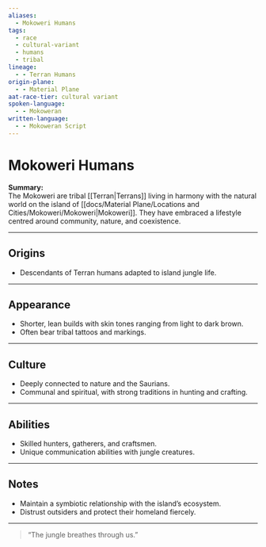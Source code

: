 ```yaml
---
aliases:
  - Mokoweri Humans
tags:
  - race
  - cultural-variant
  - humans
  - tribal
lineage:
  - - Terran Humans
origin-plane:
  - - Material Plane
aat-race-tier: cultural variant
spoken-language:
  - - Mokoweran
written-language:
  - - Mokoweran Script
---
```


# Mokoweri Humans

**Summary:**  
The Mokoweri are tribal [[Terran|Terrans]] living in harmony with the natural world on the island of [[docs/Material Plane/Locations and Cities/Mokoweri/Mokoweri|Mokoweri]]. They have embraced a lifestyle centred around community, nature, and coexistence.

---

## Origins

- Descendants of Terran humans adapted to island jungle life.

---

## Appearance

- Shorter, lean builds with skin tones ranging from light to dark brown.  
- Often bear tribal tattoos and markings.

---

## Culture

- Deeply connected to nature and the Saurians.  
- Communal and spiritual, with strong traditions in hunting and crafting.

---

## Abilities

- Skilled hunters, gatherers, and craftsmen.  
- Unique communication abilities with jungle creatures.

---

## Notes

- Maintain a symbiotic relationship with the island’s ecosystem.  
- Distrust outsiders and protect their homeland fiercely.

---

> “The jungle breathes through us.”
